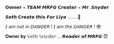 

𝗢𝘄𝗻𝗲𝗿 = 𝙏𝙀𝘼𝙈 𝙈𝙍𝙁𝙂
𝗖𝗿𝗲𝗮𝘁𝗲𝗿 = 𝙈𝙧. 𝙎𝙣𝙮𝙙𝙚𝙧

𝙎𝙚𝙩𝙝 𝗖𝗿𝗲𝗮𝘁𝗲 𝘁𝗵𝗶𝘀 𝙁𝙤𝙧 𝙇𝙞𝙮𝙖 ........💟

𝘐 𝘢𝘮 𝘯𝘰𝘵 𝘪𝘯 𝘋𝘈𝘕𝘎𝘌𝘙 !  𝘐 𝘢𝘮 𝘵𝘩𝘦 𝘋𝘈𝘕𝘎𝘌𝘙 ! 😎

𝐎𝐰𝐧𝐞𝐫 𝐛𝐲   𝕊𝕖𝕥𝕙 𝕊𝕟𝕪𝕕𝕖𝕣 ... 𝙍𝙚𝙖𝙙𝙚𝙧 𝙤𝙛 𝙈𝙍𝙁𝙂 😈
<!---
MRFGsn/MRFGsn is a ✨ special ✨ repository because its `README.md` (this file) appears on your GitHub profile.
You can click the Preview link to take a look at your changes.
--->
